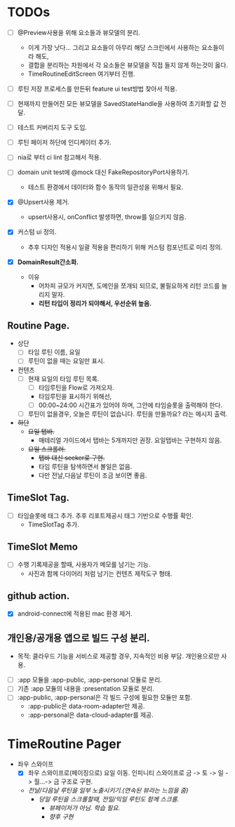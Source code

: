 # TODOs

- [ ] @Preview사용을 위해 요소들과 뷰모델의 분리.
  - 이게 가장 낫다... 그리고 요소들이 아무리 해당 스크린에서 사용하는 요소들이라 해도,
  - 결합을 분리하는 차원에서 각 요소들은 뷰모델을 직접 들지 않게 하는것이 옳다.
  - TimeRoutineEditScreen 여기부터 진행.

- [ ] 루틴 저장 프로세스를 만든뒤 feature ui test방법 찾아서 적용.

- [ ] 현재까지 만들어진 모든 뷰모델을 SavedStateHandle을 사용하여 초기화할 값 전달.
- [ ] 테스트 커버리지 도구 도입.
- [ ] 루틴 페이저 하단에 인디케이터 추가.
- [ ] nia로 부터 ci lint 참고해서 적용.
- [ ] domain unit test에 @mock 대신 FakeRepositoryPort사용하기.
  - 테스트 환경에서 데이터와 함수 동작의 일관성을 위해서 필요.

- [x] @Upsert사용 제거.
  - upsert사용시, onConflict 발생하면, throw를 일으키지 않음.
- [x] 커스텀 ui 정의.
  - 추후 디자인 적용시 일괄 적용을 편리하기 위해 커스텀 컴포넌트로 미리 정의.
- [x] **DomainResult간소화.**
  - 이유
    - 어차피 규모가 커지면, 도메인을 쪼개되 되므로, 불필요하게 리턴 코드를 늘리지 말자.
    - **리턴 타입이 정리가 되야해서, 우선순위 높음.**

## Routine Page.
- 상단
  - [ ] 타임 루틴 이름, 요일
  - [ ] 루틴이 없을 때는 요일만 표시.

- 컨텐츠
  - [ ] 현재 요일의 타임 루틴 목록.
    - [ ] 타임루틴을 Flow로 가져오자.
    - 타임루틴을 표시하기 위해선,
    - [ ] 00:00~24:00 시간표가 있어야 하며, 그안에 타임슬롯을 출력해야 한다.
  - [ ] 루틴이 없을경우, 오늘은 루틴이 없습니다. 루틴을 만들까요? 라는 메시지 출력.

- ~~하단~~
  - ~~요일 탭바.~~
    - 매테리얼 가이드에서 탭바는 5개까지만 권장. 요일탭바는 구현하지 않음.
  - ~~요일 스크롤러.~~
    - ~~탭바 대신 seeker로 구현.~~
    - 타임 루틴을 탐색하면서 볼일은 없음.
    - 다만 전날,다음날 루틴이 조금 보이면 좋음.


## TimeSlot Tag.
- [ ] 타임슬롯에 태그 추가. 추후 리포트제공시 태그 기반으로 수행률 확인.
  - TimeSlotTag 추가.

## TimeSlot Memo
- [ ] 수행 기록제공을 할때, 사용자가 메모를 남기는 기능. 
  - 사진과 함께 다이어리 처럼 남기는 컨텐츠 제작도구 형태.

## github action.
- [x] android-connect에 적용된 mac 환경 제거.


## 개인용/공개용 앱으로 빌드 구성 분리.
- 목적: 클라우드 기능을 서비스로 제공할 경우, 지속적인 비용 부담. 개인용으로만 사용.
- [ ] :app 모듈을 :app-public, :app-personal 모듈로 분리.
- [ ] 기존 :app 모듈의 내용을 :presentation 모듈로 분리.
- [ ] :app-public, :app-personal은 각 빌드 구성에 필요한 모듈만 포함.
  - :app-public은 data-room-adapter만 제공.
  - :app-personal은 data-cloud-adapter를 제공.


# TimeRoutine Pager
- 좌우 스와이프
  - [x] 좌우 스와이프로(페이징으로) 요일 이동. 인피니티 스와이프로 금 -> 토 -> 일 -> 월...-> 금 구조로 구현.
  - *전날/다음날 루틴을 일부 노출시키기.(연속된 뷰라는 느낌을 줌)*
    - *당일 루틴을 스크롤할때, 전일/익일 루틴도 함께 스크롤.*
      - *뷰페이저가 아님. 학습 필요.*
      - *향후 구현*